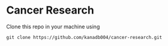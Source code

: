 # Cancer Research

Clone this repo in your machine using 
```
git clone https://github.com/kanadb004/cancer-research.git
```
